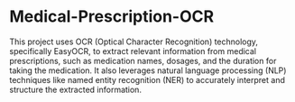 # Medical-Prescription-OCR

This project uses OCR (Optical Character Recognition) technology, specifically EasyOCR, to extract relevant information from medical prescriptions, such as medication names, dosages, and the duration for taking the medication. It also leverages natural language processing (NLP) techniques like named entity recognition (NER) to accurately interpret and structure the extracted information.  
